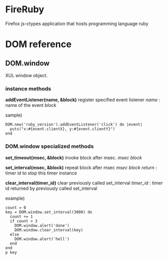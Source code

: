FireRuby
========

Firefox js-ctypes application that hosts programming language ruby

# DOM reference

## DOM.window

 XUL window object.

### instance methods

**addEventListener(name, &block)**
register specified event listener
*name* : name of the event
*block*

sample)
```
DOM.new('ruby_version').addEventListener('click') do |event|
  puts("x:#{event.clientX}, y:#{event.clientY}")
end
```

### DOM.window specialized methods

**set_timeout(msec, &block)**
invoke block after msec.
*msec*
*block*

**set_interval(msec, &block)**
repeat block after msec
*msec*
*block*
*return* : timer id to stop this timer instance

**clear_interval(timer_id)**
clear previously called set_interval
*timer_id* : timer id returned by previously called set_interval

example)
```
count = 0
key = DOM.window.set_interval(3000) do
  count += 1
  if count > 3
    DOM.window.alert('done')
    DOM.window.clear_interval(key)
  else
    DOM.window.alert('hell')
  end
end
p key
```